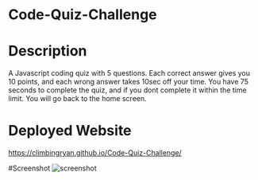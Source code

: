 # Code-Quiz-Challenge

# Description

A Javascript coding quiz with 5 questions. Each correct answer gives you 10 points, and each wrong answer takes 10sec off your time. You have 75 seconds to complete the quiz, and if you dont complete it within the time limit. You will go back to the home screen. 


# Deployed Website

 https://climbingryan.github.io/Code-Quiz-Challenge/
 
 
 #Screenshot
 ![screenshot](https://user-images.githubusercontent.com/15613846/96388098-419ed300-116c-11eb-9683-adb0799429d8.JPG)
